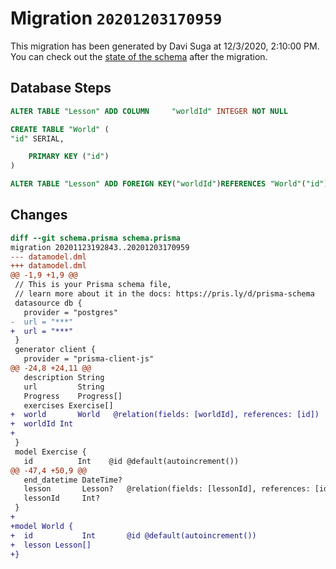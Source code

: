 # Migration `20201203170959`

This migration has been generated by Davi Suga at 12/3/2020, 2:10:00 PM.
You can check out the [state of the schema](./schema.prisma) after the migration.

## Database Steps

```sql
ALTER TABLE "Lesson" ADD COLUMN     "worldId" INTEGER NOT NULL

CREATE TABLE "World" (
"id" SERIAL,

    PRIMARY KEY ("id")
)

ALTER TABLE "Lesson" ADD FOREIGN KEY("worldId")REFERENCES "World"("id") ON DELETE CASCADE ON UPDATE CASCADE
```

## Changes

```diff
diff --git schema.prisma schema.prisma
migration 20201123192843..20201203170959
--- datamodel.dml
+++ datamodel.dml
@@ -1,9 +1,9 @@
 // This is your Prisma schema file,
 // learn more about it in the docs: https://pris.ly/d/prisma-schema
 datasource db {
   provider = "postgres"
-  url = "***"
+  url = "***"
 }
 generator client {
   provider = "prisma-client-js"
@@ -24,8 +24,11 @@
   description String
   url         String
   Progress    Progress[]
   exercises Exercise[]
+  world       World   @relation(fields: [worldId], references: [id])
+  worldId Int
+   
 }
 model Exercise {
   id          Int    @id @default(autoincrement())
@@ -47,4 +50,9 @@
   end_datetime DateTime?
   lesson       Lesson?   @relation(fields: [lessonId], references: [id])
   lessonId     Int?
 }
+
+model World {
+  id           Int       @id @default(autoincrement())
+  lesson Lesson[]
+}
```


